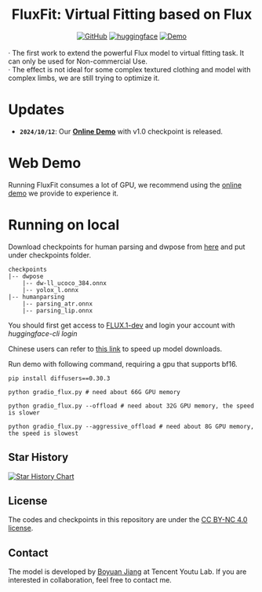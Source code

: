 <h1 style="text-align: center;"> FluxFit: Virtual Fitting based on Flux </h1>
<div style="display: flex; justify-content: center; align-items: center;">
  <a href="https://github.com/BoyuanJiang/FluxFit" style="margin: 0 2px;">
    <img src='https://img.shields.io/badge/GitHub-Repo-blue?style=flat&logo=GitHub' alt='GitHub'>
  </a>
  <a href='https://huggingface.co/BoyuanJiang/FluxFit/tree/main' style="margin: 0 2px;">
    <img src='https://img.shields.io/badge/Hugging Face-ckpts-orange?style=flat&logo=HuggingFace&logoColor=orange' alt='huggingface'>
  </a>
  <a href="http://demo.fluxfit.byjiang.com/" style="margin: 0 2px;">
    <img src='https://img.shields.io/badge/Demo-Gradio-gold?style=flat&logo=Gradio&logoColor=red' alt='Demo'>
  </a>
</div>
<br>
· The first work to extend the powerful Flux model to virtual fitting task. It can only be used for Non-commercial Use. <br>
· The effect is not ideal for some complex textured clothing and model with complex limbs, we are still trying to optimize it. <br>

# Updates
- **`2024/10/12`**: Our [**Online Demo**](http://demo.fluxfit.byjiang.com/) with v1.0 checkpoint is released.

# Web Demo
Running FluxFit consumes a lot of GPU, we recommend using the [online demo](http://demo.fluxfit.byjiang.com/) we provide to experience it.

# Running on local
Download checkpoints for human parsing and dwpose from [here](https://huggingface.co/BoyuanJiang/FluxFit/tree/main) and put under checkpoints folder.

```
checkpoints
|-- dwpose
    |-- dw-ll_ucoco_384.onnx
    |-- yolox_l.onnx
|-- humanparsing
    |-- parsing_atr.onnx
    |-- parsing_lip.onnx    
```


You should first get access to [FLUX.1-dev](https://huggingface.co/black-forest-labs/FLUX.1-dev) and login your account with *huggingface-cli login*

Chinese users can refer to [this link](https://hf-mirror.com/) to speed up model downloads.

Run demo with following command, requiring a gpu that supports bf16.
```
pip install diffusers==0.30.3

python gradio_flux.py # need about 66G GPU memory

python gradio_flux.py --offload # need about 32G GPU memory, the speed is slower

python gradio_flux.py --aggressive_offload # need about 8G GPU memory, the speed is slowest

```

## Star History

[![Star History Chart](https://api.star-history.com/svg?repos=BoyuanJiang/FluxFit&type=Date)](https://star-history.com/#BoyuanJiang/FluxFit&Date)

## License
The codes and checkpoints in this repository are under the [CC BY-NC 4.0 license](https://creativecommons.org/licenses/by-nc/4.0/legalcode).

## Contact
The model is developed by [Boyuan Jiang](https://byjiang.com/) at Tencent Youtu Lab. If you are interested in collaboration, feel free to contact me.